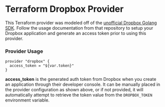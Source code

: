 # Terraform Dropbox Provider

This Terraform provider was modeled off of the [unofficial Dropbox Golang SDK](https://github.com/dropbox/dropbox-sdk-go-unofficial). Follow the usage documentation from that repository to setup your Dropbox application and generate an access token prior to using this provider.

### Provider Usage

```hcl
provider "dropbox" {
  access_token = "${var.token}"
}
```

**access_token** is the generated auth token from Dropbox when you create an application through their developer console. It can be manually placed in the provider configuration as shown above, or if not provided, it will automatically attempt to retrieve the token value from the `DROPBOX_TOKEN` environment variable.

